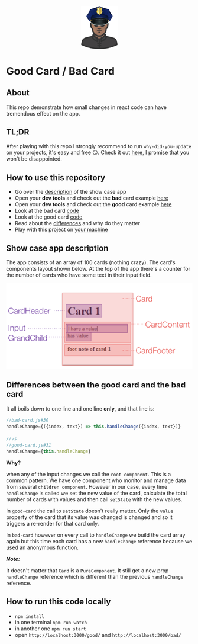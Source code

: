 <p align="center">
<img src="https://github.com/ofirdagan/good-card-bad-card/raw/master/docs/assets/cop.png" data-canonical-src="https://github.com/ofirdagan/good-card-bad-card/raw/master/docs/assets/cop.png" width="100" />
</p>

# Good Card / Bad Card
## About
This repo demonstrate how small changes in react code can have tremendous effect
on the app.

## TL;DR
After playing with this repo I strongly recommend to run `why-did-you-update` on your projects, it's easy and free 😛. Check it out [here](https://github.com/maicki/why-did-you-update), I promise that you won't be disappointed.

## How to use this repository
* Go over the [description](#show-case-app-description) of the show case app
* Open your **dev tools** and check out the **bad** card example [here](https://ofirdagan.github.io/good-card-bad-card/dist/bad-card/)
* Open your **dev tools** and check out the **good** card example [here](https://ofirdagan.github.io/good-card-bad-card/dist/good-card/)
* Look at the bad card [code](src/client/bad-card.js)
* Look at the good card [code](src/client/good-card.js)
* Read about the [differences](#differences-between-the-good-card-and-the-bad-card) and why do they matter
* Play with this project on [your machine](#how-to-run-this-code-locally)

## Show case app description
The app consists of an array of 100 cards (nothing crazy). The card's components layout shown below.
At the top of the app there's a counter for the number of cards who have some text in their
input field.

![card's components layout](docs/assets/card-components-layout.png "card's components layout")

## Differences between the good card and the bad card

It all boils down to one line and one line **only**, and that line is:

```javascript
//bad-card.js#30
handleChange={({index, text}) => this.handleChange({index, text})}

//vs
//good-card.js#31
handleChange={this.handleChange}
```
**Why?**

when any of the input changes we call the `root component`. This is a common pattern. We have one component who monitor
and manage data from several `children component`. However in our case, every time `handleChange` is called we set the new value
of the card, calculate the total number of cards with values and then call `setState` with the new values.

In `good-card` the call to `setState` doesn't really matter. Only the `value` property of the card that its value was changed is changed
and so it triggers a re-render for that card only.

In `bad-card` however on every call to `handleChange` we build the card array again but this time each card has a new `handleChange` reference
because we used an anonymous function. 

***Note:***

It doesn't matter that `Card` is a `PureComponent`. It still get a new prop `handleChange` reference which is different than
the previous `handleChange` reference.

## How to run this code locally

* `npm install`
* in one terminal `npm run watch`
* in another one `npm run start`
* open `http://localhost:3000/good/` and `http://localhost:3000/bad/`  
